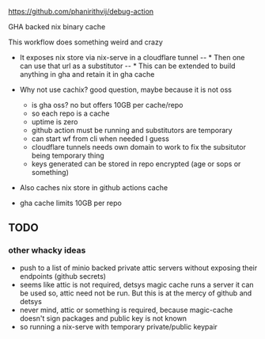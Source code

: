 https://github.com/phanirithvij/debug-action

GHA backed nix binary cache

This workflow does something weird and crazy
- It exposes nix store via nix-serve in a cloudflare tunnel
-- * Then one can use that url as a substitutor
-- * This can be extended to build anything in gha and retain it in gha cache
- Why not use cachix? good question, maybe because it is not oss
    - is gha oss? no but offers 10GB per cache/repo
    - so each repo is a cache
    - uptime is zero
    - github action must be running and substitutors are temporary
    - can start wf from cli when needed I guess
    - cloudflare tunnels needs own domain to work to fix the subsitutor being temporary thing
    - keys generated can be stored in repo encrypted (age or sops or something)

- Also caches nix store in github actions cache
- gha cache limits 10GB per repo

## TODO
### other whacky ideas
- push to a list of minio backed private attic servers
  without exposing their endpoints (github secrets)
- seems like attic is not required, detsys magic cache runs a server it can be used
  so, attic need not be run. But this is at the mercy of github and detsys
- never mind, attic or something is required, because magic-cache doesn't sign packages
  and public key is not known
- so running a nix-serve with temporary private/public keypair
